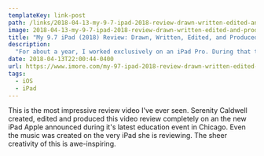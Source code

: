 ```yaml
---
templateKey: link-post
path: /links/2018-04-13-my-9-7-ipad-2018-review-drawn-written-edited-and-produced-with-an-ipad
image: 2018-04-13-my-9-7-ipad-2018-review-drawn-written-edited-and-produced-with-an-ipad.jpg
title: "My 9.7 iPad (2018) Review: Drawn, Written, Edited, and Produced With an iPad"
description:
  "For about a year, I worked exclusively on an iPad Pro. During that time I learned a lot about the highs (and massive lows) of iPad productivity, fell in love with the Apple Pencil, and discovered how best to balance my iPad and Mac lifestyle."
date: 2018-04-13T22:00:44-0400
url: https://www.imore.com/my-97-ipad-2018-review-drawn-written-edited-and-produced-ipad
tags:
  - iOS
  - iPad
---
```

This is the most impressive review video I've ever seen. Serenity Caldwell created, edited and produced this video review completely on an the new iPad Apple announced during it's latest education event in Chicago. Even the music was created on the very iPad she is reviewing. The sheer creativity of this is awe-inspiring.
